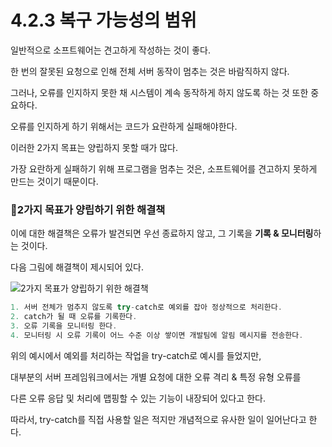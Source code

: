 # 4.2.3 복구 가능성의 범위

일반적으로 소프트웨어는 견고하게 작성하는 것이 좋다.

한 번의 잘못된 요청으로 인해 전체 서버 동작이 멈추는 것은 바람직하지 않다.

그러나, 오류를 인지하지 못한 채 시스템이 계속 동작하게 하지 않도록 하는 것 또한 중요하다.

오류를 인지하게 하기 위해서는 코드가 요란하게 실패해야한다.

이러한 2가지 목표는 양립하지 못할 때가 많다.

가장 요란하게 실패하기 위해 프로그램을 멈추는 것은, 소프트웨어를 견고하지 못하게 만드는 것이기 때문이다.

### 🎯2가지 목표가 양립하기 위한 해결책
이에 대한 해결책은 오류가 발견되면 우선 종료하지 않고, 그 기록을 **기록 & 모니터링**하는 것이다.

다음 그림에 해결책이 제시되어 있다.

![2가지 목표가 양립하기 위한 해결책](..%2F..%2F..%2F..%2F..%2F..%2Fvar%2Ffolders%2F82%2Fgqksr7655vx298994f9ryf0c0000gn%2FT%2FTemporaryItems%2FNSIRD_screencaptureui_b6TRxq%2F%EC%8A%A4%ED%81%AC%EB%A6%B0%EC%83%B7%202023-03-01%20%EC%98%A4%ED%9B%84%2012.37.47.png)

```java
1. 서버 전체가 멈추지 않도록 try-catch로 예외를 잡아 정상적으로 처리한다.
2. catch가 될 때 오류를 기록한다.
3. 오류 기록을 모니터링 한다.
4. 모니터링 시 오류 기록이 어느 수준 이상 쌓이면 개발팀에 알림 메시지를 전송한다.
```

위의 예시에서 예외를 처리하는 작업을 try-catch로 예시를 들었지만,

대부분의 서버 프레임워크에서는 개별 요청에 대한 오류 격리 & 특정 유형 오류를 

다른 오류 응답 및 처리에 맵핑할 수 있는 기능이 내장되어 있다고 한다.

따라서, try-catch를 직접 사용할 일은 적지만 개념적으로 유사한 일이 일어난다고 한다.

